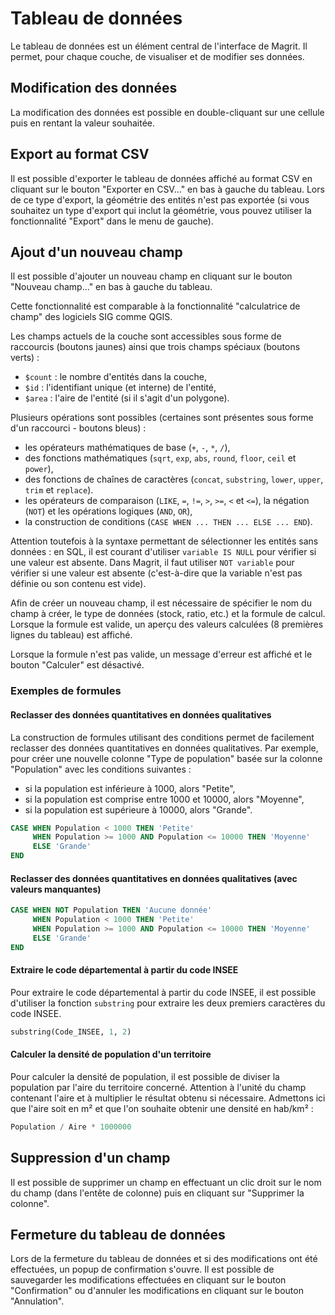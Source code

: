 # Tableau de données

Le tableau de données est un élément central de l'interface de Magrit.
Il permet, pour chaque couche, de visualiser et de modifier ses données.

<ZoomImg
    src="./data-table.png"
    alt="Tableau de données"
    caption="Tableau de données"
/>

## Modification des données

La modification des données est possible en double-cliquant sur une cellule puis en rentant la valeur souhaitée.

<ZoomImg
    src="./data-table-edit.png"
    alt="Tableau de données - Modification"
    caption="Tableau de données - Modification"
/>

## Export au format CSV

Il est possible d'exporter le tableau de données affiché au format CSV en cliquant sur le bouton "Exporter en CSV..." en bas à gauche du tableau.
Lors de ce type d'export, la géométrie des entités n'est pas exportée (si vous souhaitez un type d'export qui inclut la géométrie,
vous pouvez utiliser la fonctionnalité "Export" dans le menu de gauche).


## Ajout d'un nouveau champ

Il est possible d'ajouter un nouveau champ en cliquant sur le bouton "Nouveau champ..." en bas à gauche du tableau.

Cette fonctionnalité est comparable à la fonctionnalité "calculatrice de champ" des logiciels SIG comme QGIS.

<ZoomImg
    src="./data-table-new-field.png"
    alt="Tableau de données - Nouveau champ"
    caption="Tableau de données - Nouveau champ"
/>

Les champs actuels de la couche sont accessibles sous forme de raccourcis (boutons jaunes) ainsi que trois champs spéciaux (boutons verts) :

- `$count` : le nombre d'entités dans la couche,
- `$id` : l'identifiant unique (et interne) de l'entité,
- `$area` : l'aire de l'entité (si il s'agit d'un polygone).

Plusieurs opérations sont possibles (certaines sont présentes sous forme d'un raccourci - boutons bleus) :

- les opérateurs mathématiques de base (`+`, `-`, `*`, `/`),
- des fonctions mathématiques (`sqrt`, `exp`, `abs`, `round`, `floor`, `ceil` et `power`),
- des fonctions de chaînes de caractères (`concat`, `substring`, `lower`, `upper`, `trim` et `replace`).
- les opérateurs de comparaison (`LIKE`, `=`, `!=`, `>`, `>=`, `<` et `<=`), la négation (`NOT`) et les opérations logiques (`AND`, `OR`),
- la construction de conditions (`CASE WHEN ... THEN ... ELSE ... END`).

Attention toutefois à la syntaxe permettant de sélectionner les entités sans données : en SQL, il est courant
d'utiliser `variable IS NULL` pour vérifier si une valeur est absente. Dans Magrit, il faut utiliser
`NOT variable` pour vérifier si une valeur est absente (c'est-à-dire que la variable n'est pas définie ou
son contenu est vide).


Afin de créer un nouveau champ, il est nécessaire de spécifier le nom du champ à créer, le type de données (stock, ratio, etc.) et la formule de calcul.
Lorsque la formule est valide, un aperçu des valeurs calculées (8 premières lignes du tableau) est affiché.

<ZoomImg
    src="./data-table-new-field-zoom.png"
    alt="Tableau de données - Nouveau champ avec formule valide"
    caption="Tableau de données - Nouveau champ avec formule valide"
/>


Lorsque la formule n'est pas valide, un message d'erreur est affiché et le bouton "Calculer" est désactivé.

<ZoomImg
    src="./data-table-invalid-formula1.png"
    alt="Tableau de données - Nouveau champ avec formule invalide"
    caption="Tableau de données - Nouveau champ avec formule invalide"
/>

<ZoomImg
    src="./data-table-invalid-formula2.png"
    alt="Tableau de données - Nouveau champ avec formule invalide"
    caption="Tableau de données - Nouveau champ avec formule invalide"
/>

### Exemples de formules

#### Reclasser des données quantitatives en données qualitatives

La construction de formules utilisant des conditions permet de facilement reclasser des données quantitatives en données qualitatives.
Par exemple, pour créer une nouvelle colonne "Type de population" basée sur la colonne "Population" avec les
conditions suivantes :

- si la population est inférieure à 1000, alors "Petite",
- si la population est comprise entre 1000 et 10000, alors "Moyenne",
- si la population est supérieure à 10000, alors "Grande".

```sql
CASE WHEN Population < 1000 THEN 'Petite'
     WHEN Population >= 1000 AND Population <= 10000 THEN 'Moyenne'
     ELSE 'Grande'
END
```

#### Reclasser des données quantitatives en données qualitatives (avec valeurs manquantes)

```sql
CASE WHEN NOT Population THEN 'Aucune donnée'
     WHEN Population < 1000 THEN 'Petite'
     WHEN Population >= 1000 AND Population <= 10000 THEN 'Moyenne'
     ELSE 'Grande'
END
```

#### Extraire le code départemental à partir du code INSEE

Pour extraire le code départemental à partir du code INSEE, il est possible d'utiliser la fonction `substring` pour extraire les deux premiers caractères du code INSEE.

```sql
substring(Code_INSEE, 1, 2)
```

#### Calculer la densité de population d'un territoire

Pour calculer la densité de population, il est possible de diviser la population par l'aire du territoire concerné.
Attention à l'unité du champ contenant l'aire et à multiplier le résultat obtenu si nécessaire.
Admettons ici que l'aire soit en m² et que l'on souhaite obtenir une densité en hab/km² :

```sql
Population / Aire * 1000000
```

## Suppression d'un champ

Il est possible de supprimer un champ en effectuant un clic droit sur le nom du champ (dans l'entête de colonne) puis en cliquant sur "Supprimer la colonne".

## Fermeture du tableau de données

Lors de la fermeture du tableau de données et si des modifications ont été effectuées, un popup de confirmation s'ouvre.
Il est possible de sauvegarder les modifications effectuées en cliquant sur le bouton "Confirmation" ou d'annuler les modifications en cliquant sur le bouton "Annulation".
